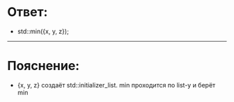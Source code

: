# Ответ:
- std::min({x, y, z});
---

# Пояснение:
-  {x, y, z} создаёт std::initializer_list. min проходится по list-у и берёт min
